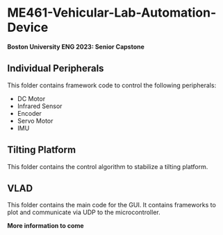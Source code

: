 # ME461-Vehicular-Lab-Automation-Device
<b>Boston University ENG 2023: Senior Capstone</b> 

## Individual Peripherals
This folder contains framework code to control the following peripherals:
- DC Motor
- Infrared Sensor
- Encoder
- Servo Motor
- IMU

## Tilting Platform
This folder contains the control algorithm to stabilize a tilting platform.

## VLAD
This folder contains the main code for the GUI. It contains frameworks to plot and communicate via UDP to the microcontroller.



<b> More information to come</b>
